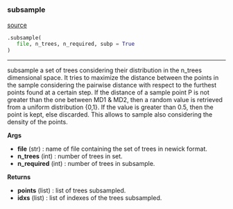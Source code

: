 #


### subsample
[source](https://github.com/AndreaRubbi/Pear-EBI/blob/master/pear_ebi/subsample/subsample.py/#L17)
```python
.subsample(
   file, n_trees, n_required, subp = True
)
```

---
subsample a set of trees considering their
   distribution in the n_trees dimensional space.
   It tries to maximize the distance between the
   points in the sample considering the pairwise distance
   with respect to the furthest points found at a certain step.
   If the distance of a sample point P is not greater than
   the one between MD1 & MD2, then a random value is
   retrieved from a uniform distribution {0,1}. If the
   value is greater than 0.5, then the point is kept,
   else discarded. This allows to sample also considering
   the density of the points.


**Args**

* **file** (str) : name of file containing the set of trees in newick format.
* **n_trees** (int) : number of trees in set.
* **n_required** (int) : number of trees in subsample.


**Returns**

* **points** (list) : list of trees subsampled.
* **idxs** (list) : list of indexes of the trees subsampled.

